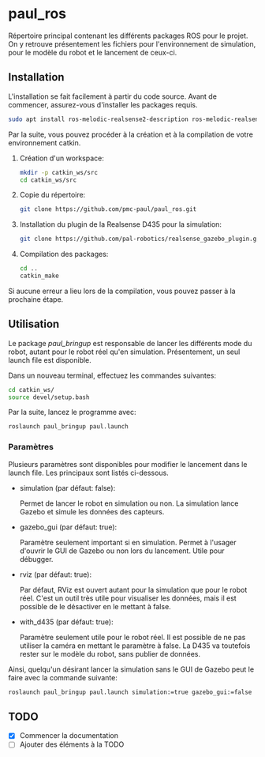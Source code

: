 # paul_ros

Répertoire principal contenant les différents packages ROS pour le projet. On y retrouve présentement les fichiers pour l'environnement de simulation, pour le modèle du robot et le lancement de ceux-ci.

## Installation

L'installation se fait facilement à partir du code source. Avant de commencer, assurez-vous d'installer les packages requis.

```bash
sudo apt install ros-melodic-realsense2-description ros-melodic-realsense2-camera ros-melodic-rtabmap-ros ros-melodic-move-base
```

Par la suite, vous pouvez procéder à la création et à la compilation de votre environnement catkin.

1. Création d'un workspace:

    ```bash
    mkdir -p catkin_ws/src
    cd catkin_ws/src
    ```

2. Copie du répertoire:

    ```bash
    git clone https://github.com/pmc-paul/paul_ros.git
    ```

3. Installation du plugin de la Realsense D435 pour la simulation:

    ```bash
    git clone https://github.com/pal-robotics/realsense_gazebo_plugin.git
    ```

4. Compilation des packages:

    ```bash
    cd ..
    catkin_make
    ```

Si aucune erreur a lieu lors de la compilation, vous pouvez passer à la prochaine étape.

## Utilisation

Le package *paul_bringup* est responsable de lancer les différents mode du robot, autant pour le robot réel qu'en simulation. Présentement, un seul launch file est disponible. 

Dans un nouveau terminal, effectuez les commandes suivantes:

```bash
cd catkin_ws/
source devel/setup.bash
```

Par la suite, lancez le programme avec:

```bash
roslaunch paul_bringup paul.launch
```

### Paramètres

Plusieurs paramètres sont disponibles pour modifier le lancement dans le launch file. Les principaux sont listés ci-dessous.

- simulation (par défaut: false): 

    Permet de lancer le robot en simulation ou non. La simulation lance Gazebo et simule les données des capteurs.

- gazebo_gui (par défaut: true): 

    Paramètre seulement important si en simulation. Permet à l'usager d'ouvrir le GUI de Gazebo ou non lors du lancement. Utile pour débugger.

- rviz (par défaut: true): 

    Par défaut, RViz est ouvert autant pour la simulation que pour le robot réel. C'est un outil très utile pour visualiser les données, mais il est possible de le désactiver en le mettant à false.

- with_d435 (par défaut: true): 

    Paramètre seulement utile pour le robot réel. Il est possible de ne pas utiliser la caméra en mettant le paramètre à false. La D435 va toutefois rester sur le modèle du robot, sans publier de données.

Ainsi, quelqu'un désirant lancer la simulation sans le GUI de Gazebo peut le faire avec la commande suivante:

```bash
roslaunch paul_bringup paul.launch simulation:=true gazebo_gui:=false
```

## TODO

- [x] Commencer la documentation
- [ ] Ajouter des éléments à la TODO